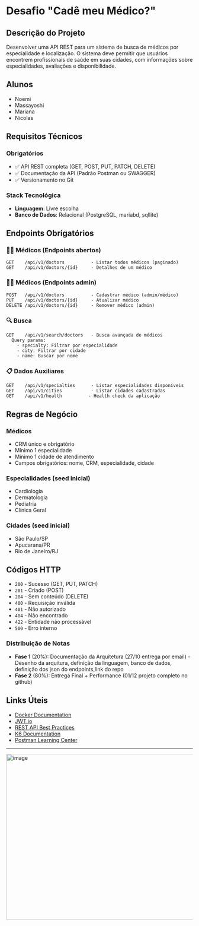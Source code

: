 # Desafio "Cadê meu Médico?" 

## Descrição do Projeto

Desenvolver uma API REST para um sistema de busca de médicos por especialidade e localização. O sistema deve permitir que usuários encontrem profissionais de saúde em suas cidades, com informações sobre especialidades, avaliações e disponibilidade.

## Alunos
- Noemi
- Massayoshi
- Mariana
- Nicolas

## Requisitos Técnicos

### Obrigatórios
- ✅ API REST completa (GET, POST, PUT, PATCH, DELETE)
- ✅ Documentação da API (Padrão Postman ou SWAGGER)
- ✅ Versionamento no Git

### Stack Tecnológica
- **Linguagem**: Livre escolha
- **Banco de Dados**: Relacional (PostgreSQL, mariabd, sqllite)


## Endpoints Obrigatórios


### 👨‍⚕️ Médicos (Endpoints abertos)
```
GET    /api/v1/doctors          - Listar todos médicos (paginado)
GET    /api/v1/doctors/{id}     - Detalhes de um médico
```
### 👨‍⚕️ Médicos (Endpoints admin)
```
POST   /api/v1/doctors          - Cadastrar médico (admin/médico)
PUT    /api/v1/doctors/{id}     - Atualizar médico
DELETE /api/v1/doctors/{id}     - Remover médico (admin)
```

### 🔍 Busca
```
GET    /api/v1/search/doctors   - Busca avançada de médicos
  Query params:
    - specialty: Filtrar por especialidade
    - city: Filtrar por cidade
    - name: Buscar por nome
```

### 📋 Dados Auxiliares
```
GET    /api/v1/specialties      - Listar especialidades disponíveis
GET    /api/v1/cities           - Listar cidades cadastradas
GET    /api/v1/health          - Health check da aplicação
```

## Regras de Negócio


### Médicos
- CRM único e obrigatório
- Mínimo 1 especialidade
- Mínimo 1 cidade de atendimento
- Campos obrigatórios: nome, CRM, especialidade, cidade


### Especialidades (seed inicial)
- Cardiologia
- Dermatologia
- Pediatria
- Clínica Geral


### Cidades (seed inicial)
- São Paulo/SP
- Apucarana/PR
- Rio de Janeiro/RJ


## Códigos HTTP

- `200` - Sucesso (GET, PUT, PATCH)
- `201` - Criado (POST)
- `204` - Sem conteúdo (DELETE)
- `400` - Requisição inválida
- `401` - Não autorizado
- `404` - Não encontrado
- `422` - Entidade não processável
- `500` - Erro interno


### Distribuição de Notas

- **Fase 1** (20%): Documentação da Arquitetura (27/10 entrega por email)
        - Desenho da arquitura, definição da linguagem, banco de dados, definição dos json do endpoints,link do repo
- **Fase 2** (80%): Entrega Final + Performance (01/12 projeto completo no github)




## Links Úteis

- [Docker Documentation](https://docs.docker.com/)
- [JWT.io](https://jwt.io/)
- [REST API Best Practices](https://restfulapi.net/)
- [K6 Documentation](https://k6.io/docs/)
- [Postman Learning Center](https://learning.postman.com/)

---

<img width="872" height="447" alt="image" src="https://github.com/user-attachments/assets/9f67c276-dfa2-4417-8eba-f68edff5ed0f" />


